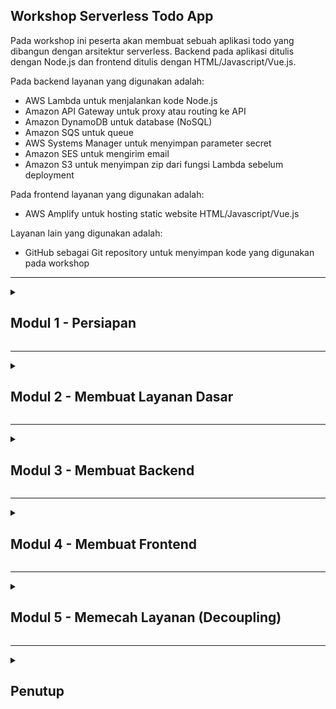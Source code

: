 <a name="top"></a>

<!-- begin step-0 -->

## Workshop Serverless Todo App

Pada workshop ini peserta akan membuat sebuah aplikasi todo yang dibangun dengan arsitektur serverless. Backend pada aplikasi ditulis dengan Node.js dan frontend ditulis dengan HTML/Javascript/Vue.js.

Pada backend layanan yang digunakan adalah:

- AWS Lambda untuk menjalankan kode Node.js
- Amazon API Gateway untuk proxy atau routing ke API
- Amazon DynamoDB untuk database (NoSQL)
- Amazon SQS untuk queue
- AWS Systems Manager untuk menyimpan parameter secret
- Amazon SES untuk mengirim email
- Amazon S3 untuk menyimpan zip dari fungsi Lambda sebelum deployment

Pada frontend layanan yang digunakan adalah:

- AWS Amplify untuk hosting static website HTML/Javascript/Vue.js

Layanan lain yang digunakan adalah:

- GitHub sebagai Git repository untuk menyimpan kode yang digunakan pada workshop

<hr>
<!-- end step-0 -->

<details>
  <summary><h2>Modul 1 - Persiapan</h2></summary>
  
<details>
    <summary><h3>Melakukan Navigasi di AWS Console</h3></summary>

Secara umum Anda dapat masuk ke halaman sebuah layanan dengan cepat adalah dengan mengetikkan nama layanan pada inputan **Search**.

![Search pada AWS Console](https://user-images.githubusercontent.com/469847/222456956-502b8cdd-1e03-4496-b41b-545daeeab8c5.png)

Kemudian Anda dapat memilih Layanan tersebut dari hasil pencarian. Anda juga dapat membukanya di-Tab browser baru agar memudahkan navigasi kedepan.

![Search AWS Lambda](https://user-images.githubusercontent.com/469847/222457768-0a012b86-d18f-448d-ad06-8df58f9182e2.png)

Jika ingin melakukan bookmark service sehingga selalu tampil di bagian atas pilih tanda **bintang**.

  </details>
  <!-- /Melakukan Navigasi di AWS Console -->

  <details>
  <summary><h3>Menggunakan Cloud IDE AWS Cloud9</h3></summary>

[AWS Cloud9](https://aws.amazon.com/cloud9/) adalah IDE berbasis cloud yang menyediakan fitur text editor, akses ke Terminal untuk menjalankan shell dan built-in debugger. Yang diperlukan untuk menjalankan AWS Cloud9 hanyalah web browser.

Pada workshop ini Anda akan menggunakan Cloud9 untuk menjalankan perintah di terminal dan melakukan code editing.

Untuk membuat sebuah environment di Cloud9 ikuti langkah berikut.

1. Masuk ke [AWS Cloud9](https://console.aws.amazon.com/cloud9control/home)
2. Pilih **Create environment**
3. Pada **Name** isikan &quot;workshop-{{NICKNAME}}&quot; contoh milik saya **workshop-rioastamal**
4. Pada **Environment type** pilih **New EC2 instance** pada **Instance type** pilih **t3.small**
5. Pada **Platform**, pilih **Amazon Linux 2**, **Timeout** pilih **30 minutes**
6. Pada **Connection** pilih **AWS Systems Manager (SSM)**
7. Pilih **Create**

Tunggu beberapa saat hingga proses pembuatan environment selesai. Pilih **Open** di sebelah nama environment yang baru dibuat.

![New Cloud9 IDE Environment](https://user-images.githubusercontent.com/469847/222607823-990285f8-ca16-49e4-8a40-707fed4935d8.png)

Anda akan mendapat tampilan Cloud9. Layout default di sebelah kiri adalah file manager, tengah adalah file editor dan di bawah adalah Terminal window.

![Tampilan AWS Cloud9](https://user-images.githubusercontent.com/469847/222608860-9fcc210e-06a1-4c4d-a897-b5dbf79163c0.png)

> Anda dapat mengubah ukuran masing-masing pane dengan menggeser pada tepian border. Silahkan tutup Welcome file.

#### Menjalankan Bootstrap Script

Sekarang jalankan perintah berikut di Terminal AWS Cloud9 untuk menginstal beberapa paket yang diperlukan selama workshop.

```sh
curl -s 'https://gist.githubusercontent.com/rioastamal/e0882594e6b34aedf03a56a6efc0b7c0/raw/12af5c42f3468b284accc8222eab70d2a539db12/bootstrap-cloud9-workshop.sh' | bash
```
  </details>
  <!-- /Menggunakan Cloud IDE AWS Cloud9 -->

  <details>
    <summary><h3>Upload Public SSH Key ke GitHub</h3></summary>

Untuk dapat melakukan push pada repository maka Anda perlu membuat SSH key di Cloud9. Public SSH key ini perlu Anda masukkan ke settings di GitHub. Jalankan perintah berikut untuk membuat SSH Key.

```
ssh-keygen
```

Kosongsi saja password dan langsung tekan ENTER.

```
Generating public/private rsa key pair.
Enter file in which to save the key (/home/ec2-user/.ssh/id_rsa): 
Enter passphrase (empty for no passphrase): 
Enter same passphrase again: 
Your identification has been saved in /home/ec2-user/.ssh/id_rsa.
Your public key has been saved in /home/ec2-user/.ssh/id_rsa.pub.
The key fingerprint is:
SHA256:sEXfWVTXPucWIB57xB6n1bNnlkLgnLCcvw/KtCuZ1iw ec2-user@ip-172-31-30-222
The key's randomart image is:
+---[RSA 2048]----+
|        .. .o.o.=|
|       ...*+.O ++|
|      . .+o+X *.+|
|       +  .o = =*|
|      . S  .. .+=|
|            .   o|
|        =. o   . |
|       Eooo o    |
|      . o=.  .   |
+----[SHA256]-----+
```

Harusnya sekarang ada dua file baru `~/.ssh/id_rsa` dan `~/.ssh/id_rsa.pub` pada direktori `~/.ssh/`.

```sh
ls -l ~/.ssh
```

```
total 12
-rw------- 1 ec2-user ec2-user  991 Feb  21 01:17 authorized_keys
-rw------- 1 ec2-user ec2-user 1679 Feb  21 02:40 id_rsa
-rw-r--r-- 1 ec2-user ec2-user  407 Feb  21 02:40 id_rsa.pub
```

Salin isi dari `~/.ssh/id_rsa.pub`.

```sh
cat ~/.ssh/id_rsa.pub
```

Kita akan memasukkan public key tersebut ke akun GitHub.

1. Buka akun GitHub Anda masuk ke **Settings**

![GitHub Settings](https://user-images.githubusercontent.com/469847/222455669-2a5234b8-3680-42d3-8df5-d5e266237c43.png)

2. Pilih **SSH and GPG keys**, pilih **New SSH key**
3. Pada title isikan &quot;awsug-workshop-cloud9&quot;
4. Pada **Key type** pilih **Authentication Key**
5. Paste isi dari `~/.ssh/id_rsa.pub` ke inputan **Key**
6. Pilih **Add SSH key**

Setelah proses selesai harusnya Anda dapat melakukan push ke repository pada akun GitHub Anda.

  </details>
  <!-- /Upload Public SSH Key ke GitHub -->

</details>
<hr>

<details>
  <summary><h2>Modul 2 - Membuat Layanan Dasar</h2></summary>
  
  <details>
    <summary><h3>Membuat S3 Bucket</h3></summary>

Bucket ini akan digunakan untuk menyimpan kode fungsi Lambda yang kemudian akan dideploy lewat halaman console AWS Lambda.

1. Masuk pada halaman Amazon S3. Anda dapat melakukannya lewat inputan _Search_ disisi atas AWS console lalu ketik &quot;S3&quot; - pilih **S3** - pilih **Create bucket**
2. Pada **Bucket name** isikan &quot;serverless-workshop-{{YYYYMM}}-{{NICKNAME}}&quot;. 
    - Ganti {{YYYYMM}} dengan tahun bulan, misal untuk Maret 2023 gunakan **202303**.
    - Ganti {{NICKNAME}} dengan nama anda atau sesuatu yang unik. Hanya inputkan alphanuric saja, contoh jika nama saya Rio Astamal maka gunakan **rioastamal**.
    - Contoh lengkap untuk nama S3 Bucket **serverless-workshop-202303-rioastamal**
3. Pada **AWS Region** pilih _Asia Pacific (Singapore) ap-southeast-1_
4. Biarkan opsi lainnya dengan nilai bawaan, kemudian pilih tombol **Create bucket**

Harusnya sekarang Anda memiliki bucket baru, contoh milik saya **serverless-workshop-202303-rioastamal**.

![S3 Bucket baru](https://user-images.githubusercontent.com/469847/222464525-2cec1ae9-f98d-40af-8dcd-c25b7cd63525.png)

  </details>
  <!-- Membuat S3 Bucket -->

  <details>
    <summary><h3>Membuat DynamoDB Table</h3></summary>

Kita akan menggunakan Amazon DynamoDB untuk menyimpan data user dan Todo list. Untuk itu Anda perlu membuat sebuah DynamoDB Table baru.

Disini kita hanya menggunakan satu tabel saja dan menerapkan konsep Single Table Design pada DynamoDB.

1. Masuk pada halaman Amazon DynamoDB. Pada **Search** ketik &quot;dynamodb&quot;, pilih **DynamoDB**, pilih **Create table**
2. Pada **Table name** isikan &quot;serverless-todo-{{NICKNAME}}&quot;, contoh milik saya **serverless-todo-rioastamal**
3. Pada **Partition key** isikan &quot;pk&quot; dengan tipe **String**
4. Pada **Sort key** isikan &quot;sk&quot; dengan tipe **String**
4. Biarkan opsi lainnya dengan nilai bawaan, kemudian pilih tombol **Create table**

Tunggu beberapa saat maka tabel akan siap. Itu ditandai dengan status dari tabel yaitu **Active**.

![DynamoDB table](https://user-images.githubusercontent.com/469847/222465947-8233779f-3f5c-421c-a3ba-1bcd58793f1a.png)
  </details>
  <!-- /Membuat DynamoDB Table -->

  <details>
    <summary><h3>Membuat Identity di Amazon SES</h3></summary>

Untuk dapat mengirim email di Amazon SES maka diperlukan identity. Identity ini digunakan ketika proses pengiriman email. Bisa berupa verifikasi domain, subdomain atau email.

Ketika akun masih berada pada Sandbox maka alamat penerima juga perlu kita masukkan ke verified identity.

Pada langkah ini kita akan membuat dua verified identity email, satu untuk pengirim dan satu untuk penerima. Kita akan memanfaatkan tanda plus **+** pada alamat email untuk membuat alias.

#### Membuat Identity untuk Pengirim

1. Masuk pada halaman [Amazon SES](https://console.aws.amazon.com/ses/home#/homepage), pilih **Create identity** 
2. Pada **Identity type** pilih **Email address**
3. Pada **Email address** isikan &quot;{{EMAIL_ANDA}}+sender@example.com&quot;, contoh adalah **john+sender@gmail.com**
4. Pilih **Create identity**

Anda akan menerima email verifikasi dari Amazon SES. Klik link verifikasi tersebut untuk memvalidasi identity dari email pengirim.

#### Membuat Identity untuk Penerima

1. Pada halaman [Amazon SES](https://console.aws.amazon.com/ses/home#/homepage), pilih **Create identity** 
2. Pada **Identity type** pilih **Email address**
3. Pada **Email address** isikan &quot;{{EMAIL_ANDA}}+receiver@example.com&quot;, contoh adalah **john+receiver@gmail.com**
4. Pilih **Create identity**

Cek email Anda untuk link verifikasi. Setelah proses verifikasi selesai harusnya Anda memiliki dua verified identity dari satu alamat email.

![Amazon SES verified identity](https://user-images.githubusercontent.com/469847/222467155-2d4ee579-e4dc-4a1b-b212-b292a792ce37.png)
  
  </details>
  <!-- /Membuat Identity di Amazon SES -->

  <details>
    <summary><h3>Membuat Parameter di AWS Systems Manager</h3></summary>

API menggunakan JWT untuk proses otentikasi. Dalam proses pembuatan JWT token diperlukan nilai _secret_ untuk proses enkripsi. _Secret_ ini bisa saja diletakkan di environment variable namun cara yang lebih aman adalah menyimpan dan mengenkripsi nilainya ditempat terpisah.

Untuk itu digunakan AWS Systems Manager Parameter Store.

![Menu Parameter Store](https://user-images.githubusercontent.com/469847/222469823-ed49eb6e-9af1-415e-b7ec-0ef5ead9a2d1.png)

1. Masuk pada halaman [AWS Systems Manager](https://console.aws.amazon.com/systems-manager/home)
2. Pada menu **Application Management** pilih **Parameter Store** kemudian **Create parameter**
3. Pada name isikan &quot;/{{NICKNAME}}/serverless-todo/development/jwt-secret&quot; contoh milik saya **/rioastamal/serverless-todo/development/jwt-secret**
4. Pada **Tier** pilih **Standard**
5. Pada **type** pilih **SecureString**, biarkan opsi lain sesuai bawaan, pada **Value** isikan &quot;workshop-serverless-todo-123456&quot;
6. Pilih **Create parameter**

Kita akan mengambil dan menggunakan nilai parameter pada code Node.js yang diperlukan oleh API.

![Parameter Store Details](https://user-images.githubusercontent.com/469847/222470132-67498505-f17d-4a1a-9dba-5a6a278584f2.png)

  </details>
  <!-- /Membuat Parameter di AWS Systems Manager -->

</details>
<hr>

<details>
  <summary><h2>Modul 3 - Membuat Backend</h2></summary>
  
  <details>
    <summary><h3>Membuat Fungsi Lambda</h3></summary>

Kita akan membuat sebuah fungsi pada AWS Lambda untuk menjalankan aplikasi yang ditulis dengan Node.js. Runtime Node.js adalah salah satu official runtime yang didukung oleh Lambda.

Fungsi ini akan kita integrasikan dengan Amazon API Gateway sebagai proxy/gateway agar bisa diakses dari internet.

1. Pada inputan _Search_ di AWS console ketik &quot;lambda&quot; pilih **Lambda**, pilih **Create a function**
2. Pada **Function name** isikan &quot;serverless-todo-api-{{NICKNAME}}&quot;, contoh milik saya **serverless-todo-api-rioastamal**
3. Pada **Runtime** pilih **Node.js 16.x** kemudian **Architecture** pilih **x86_64**
4. Sisanya biarkan sesuai nilai bawaan, kemudian pilih **Create function**

Sekarang sebuah fungsi Lambda telah dibuat. Kita akan mencoba menjalankan fungsi tersebut.

![Fungsi Lambda](https://user-images.githubusercontent.com/469847/222486675-fb160107-2c76-4553-850c-68e970beebee.png)

#### Membuat Test event

Sebuah fungsi Lambda dieksekusi ketika ada sebuah trigger event tertentu. Kita akan mensimulasikan trigger dari sebuah event yang dikirim oleh API Gateway.

1. Pada tab menu pilih **Test** kemudian akan tampil konfigurasi **Test event**.
2. Pada **Test event action** pilih **Create new event**
3. Pada **Event name** isikan **api-gateway-proxy**
4. Pada **Event sharing settings** pilih **Private**
5. Pada **Template** pilih **API Gateway AWS Proxy**
6. pilih tombol **Save** lalu **Test**

Pada bagian **Execution result** akan muncul output berupa JSON string dari code Node.js yang dijalankan oleh Lambda.

![Execution result](https://user-images.githubusercontent.com/469847/222488291-0f8a6275-2d02-40a2-80c6-47e66fd66f40.png)

#### Mengubah Code Javascript

Kembali ke tab **Code** dan edit code Javascript `index.js` menjadi seperti berikut.

```javascript
// exports.hanlder = async (event) => {
exports.main = async (event) => {
    // TODO implement
    const response = {
        statusCode: 200,
        // body: 'Hello from Lambda!',
        body: JSON.stringify(event, null, 2),
    };
    return response;
};
```

Simpan code tersebut pilih **Deploy** kemudian **Test**. Harusnya respon yang didapat adalah sebuah error.

```json
{
  "errorType": "Runtime.HandlerNotFound",
  "errorMessage": "index.handler is undefined or not exported",
  "trace": [
    "Runtime.HandlerNotFound: index.handler is undefined or not exported",
    "    at Object.UserFunction.js.module.exports.load (file:///var/runtime/index.mjs:1038:15)",
    "    at async start (file:///var/runtime/index.mjs:1200:23)",
    "    at async file:///var/runtime/index.mjs:1206:1"
  ]
}
```

Hal itu karena handler fungsi Lambda tersebut dikonfigurasi dengan nilai `index.handler`. Artinya AWS Lambda akan menjalankan fungsi `handler` pada file `index.js`. Kita telah mengganti fungsinya dari `exports.handler` ke `exports.main` sehingga error tersebut terjadi.

Untuk mengatasinya ubah konfigurasi handler dari fungsi Lambda ini.

1. Pada tab **Code** scroll ke bagian **Runtime settings** lalu pilih **Edit**
2. Pada bagian **Handler** ganti nilai dari `index.handler` menjadi `index.main`
3. Pilih tombol **Save** lalu kembali pilih tombol **Test**

Harusnya sekarang fungsi berjalan normal dan mengembalikan output sesusai dengan isi dari test event **api-gateway-proxy** pada atribut `body`.

![Execution test result API GW](https://user-images.githubusercontent.com/469847/222489811-e3f9b9d5-da1a-48e9-9f10-e7b65b2eb70c.png)

  </details>
  <!-- /Membuat Fungsi Lambda -->

  <details>
    <summary><h3>Menghubungkan Fungsi Lambda ke Amazon API Gateway</h3></summary>

Amazon API Gateway akan bertindak sebagai router yang mengarahkan request ke fungsi Lambda yang dibuat.

1. Masuk pada halaman Amazon API Gateway. Pada inputan _Search_ AWS console lalu ketik &quot;api gateway&quot; - pilih **API Gateway** 
2. Pada **Choose an API type** pilih **HTTP API** kemudian pilih **Build**

Konfigurasi berikut akan menghubungkan fungsi Lambda yang dibuat dengan sebuah HTTP API.

1. Pada **Integrations** pilih **Add Integration**, pilih **Lambda**, **AWS Region** pilih **ap-southeast-1**, **Lambda function** pilih fungsi Lambda yang telah dibuat, **Version** pilih 2.0
2. Pada **API name** isikan &quot;serverless-todo-gw-{{NICKNAME}}&quot;, contoh milik saya **serverless-todo-gw-rioastamal**, pilih **Next**
3. Kemudian pada bagian routing **Method** pilih **ANY**, **Resource Path** masukkan **/{proxy+}**, **Integration target** pilih fungsi Lambda Anda, pada kasus saya adalah **serverless-todo-api-rioastamal**
4. Pada konfigurasi stage, pada **Stage name** pilih **$default** dan pastikan **Auto-deploy** aktif
5. Pada halaman review jika sudah sesuai, pilih **Create**

Anda akan dibawa pada halaman detil dari HTTP API. Lihat pada bagian Stage  terdapat **Invoke URL** yang merupakan alamat dari HTTP API. 

![Invoke URL](https://user-images.githubusercontent.com/469847/222491008-ac4481ab-1604-4af8-a472-6c13d8d8416e.png)

Buka link tersebut untuk mengeksekusi fungsi Lambda yang baru dibuat.Outputnya adalah JSON string yang isinya adalah request yang dikirimkan oleh Amazon API Gateway. Milik saya outputnya seperti berikut.

```json
{
  "version": "2.0",
  "routeKey": "ANY /{proxy+}",
  "rawPath": "/",
  "rawQueryString": "",
  "headers": {
    "accept": "text/html,application/xhtml+xml,application/xml;q=0.9,image/avif,image/webp,*/*;q=0.8",
    "accept-encoding": "gzip, deflate, br",
    "accept-language": "en-US,en;q=0.5",
    "content-length": "0",
    "host": "syvyjs8mej.execute-api.ap-southeast-1.amazonaws.com",
    "sec-fetch-dest": "document",
    "sec-fetch-mode": "navigate",
    "sec-fetch-site": "cross-site",
    "sec-fetch-user": "?1",
    "upgrade-insecure-requests": "1",
    "user-agent": "Mozilla/5.0 (Macintosh; Intel Mac OS X 10.15; rv:102.0) Gecko/20100101 Firefox/102.0",
    "x-amzn-trace-id": "Root=1-63fdf4e7-1ea77c546d6226ed664d77a8",
    "x-forwarded-for": "180.253.89.124",
    "x-forwarded-port": "443",
    "x-forwarded-proto": "https"
  },
  "requestContext": {
    "accountId": "079418010844",
    "apiId": "syvyjs8mej",
    "domainName": "syvyjs8mej.execute-api.ap-southeast-1.amazonaws.com",
    "domainPrefix": "syvyjs8mej",
    "http": {
      "method": "GET",
      "path": "/",
      "protocol": "HTTP/1.1",
      "sourceIp": "180.253.89.124",
      "userAgent": "Mozilla/5.0 (Macintosh; Intel Mac OS X 10.15; rv:102.0) Gecko/20100101 Firefox/102.0"
    },
    "requestId": "BDM0Rg8AyQ0EMXA=",
    "routeKey": "ANY /{proxy+}",
    "stage": "$default",
    "time": "28/Feb/2023:12:34:47 +0000",
    "timeEpoch": 1677587687813
  },
  "pathParameters": {
    "proxy": ""
  },
  "isBase64Encoded": false
}
```

Aplikasi ini masih bersifat monolith jadi route path `/{proxy+}` berfungsi sebagai catch-all route sehingga path apapun akan ditangkap dan diteruskan ke target yang ditentukan dalam hal ini fungsi Lambda Anda.

  </details>
  <!--Menghubungkan Fungsi Lambda ke Amazon API Gateway-->

  <details>
    <summary><h3>Menjalankan Todo API di AWS Cloud9</h3></summary>

Menjalankan Todo API di AWS Cloud9 sama halnya kita menjalankannya di mesin lokal. Kita akan melakukan clone project todo api yang telah disiapkan.

1. Masuk pada halaman [AWS Cloud9](https://console.aws.amazon.com/cloud9/home)
2. Pilih **Open** untuk membuka environment yang telah ada sebelumnya
3. Buka terminal baru jika belum ada, pastikan berada pada `/home/ec2-user/environment`

```sh
cd ~/environment
```

4. Clone project Serverless Todo API

```sh
git clone https://github.com/rioastamal-examples/serverless-todo-express-api.git
```

5. Masuk pada direktori project dan install dependencies menggunakan `npm`

```sh
cd serverless-todo-express-api
npm install --omit=dev
```

Untuk menjalankan API kita butuh menyuplai beberapa environment variable yaitu:
- `APP_TABLE_NAME`: DynamoDB table
- `APP_PARAMSTORE_JWT_SECRET_NAME`: nama Parameter Store untuk jwt-secret
- `APP_FROM_EMAIL_ADDR`: alamat email pengirim yang sudah diverifikasi di Amazon SES

Kembali pada terminal di AWS Cloud9, pastikan Anda berada pada root direktori project jalankan file `local.js`. 

> **PENTING**: Sesuaikan nilai dari setiap environment variable ini dengan milik Anda.

```sh
export APP_TABLE_NAME=serverless-todo-rioastamal
export APP_PARAMSTORE_JWT_SECRET_NAME=/rioastamal/serverless-todo/development/jwt-secret
export APP_FROM_EMAIL_ADDR=EMAIL.SAYA+sender@gmail.com
```

```sh
node local.js
```

```
API server running on port 8080
```

Buka terminal session baru pada AWS Cloud9 dengan memilih tanda plus **+** kemudian pilih **New Terminal**. Pada terminal baru tersebut jalankan perintah berikut untuk mengetes respon API di endpoint `/protected`.

```sh
curl -s -D /dev/stderr http://localhost:8080/protected | jq .
```

```
HTTP/1.1 401 Unauthorized
X-Powered-By: Express
Content-Type: application/json; charset=utf-8
Content-Length: 26
ETag: W/"1a-pljHtlo127JYJR4E/RYOPb6ucbw"
Date: Tue, 28 Feb 2023 14:03:40 GMT
Connection: keep-alive
Keep-Alive: timeout=5

{
  "message": "Unauthorized"
}
```

Seharusnya API mengembalikan HTTP status 401 yang artinya dibutuhkan otentikasi untuk mengakses endpoint tersebut.

Isi dari file `local.js` mirip seperti kebanyakan script untuk menjalankan aplikasi Node.js.

```javascript
const app = require('./src/index.js');

const port = process.env.APP_PORT || 8080;

app.listen(port, function() {
  console.log(`API server running on port ${port}`);
});
```

Dimana aplikasi akan melakukan bind pada port default `8080`. Object `app` diimpor dari file utama yaitu `src/index.js`. File ini tidak digunakan ketika aplikasi dijalankan di AWS Lambda karena format request/response yang berbeda dengan HTTP request normal.

#### Mencoba Endpoint POST /register

Selanjutnya mari kita coba melakukan registrasi pengguna. Endpoint yang digunakan adalah `/register`. Pastikan email yang digunakan adalah yang sudah didaftarkan di verified identity karena status Amazon SES masih dalam sandbox.

```sh
curl -s -D /dev/stderr -H "Content-type: application/json" \
http://localhost:8080/register -d '
{
  "username": "workshop-user1",
  "password": "workshop123",
  "fullname": "User One",
  "email": "[EMAIL_PENERIMA]"
}' | jq .
```

```
HTTP/1.1 201 Created
X-Powered-By: Express
Content-Type: application/json; charset=utf-8
Content-Length: 42
ETag: W/"2a-nMoFx54+czTntmSLXl3mqIsZV4A"
Date: Tue, 21 Feb 2023 15:45:00 GMT
Connection: keep-alive
Keep-Alive: timeout=5

{
  "message": "User registered successfully"
}
```

Cek email untuk memastikan API telah mengirim welcome email. Provider email mungkin mengklasifikasikan email sebagai spam karena absennya beberapa atribut seperti SPF dan DKIM. 

Hal ini tidak masalah karena kita hanya melakukan tes. Jadi pastikan untuk cek juga di folder spam/junk.

![Welcome email inbox](https://user-images.githubusercontent.com/469847/222492366-122fbd66-440e-4e7c-a7b2-33bf123ea265.png)

#### Mencoba Endpoint POST /login

Sekarang coba login untuk mendapatkan JWT token.

```sh
curl -s -D /dev/stderr -H "Content-type: application/json" \
http://localhost:8080/login -d '
{
  "username": "workshop-user1",
  "password": "workshop123"
}' | jq .
```

```
HTTP/1.1 200 OK
X-Powered-By: Express
Content-Type: application/json; charset=utf-8
Content-Length: 232
ETag: W/"e8-MT+u0ta7SmxYtf5v5jjibWl/UnY"
Date: Tue, 21 Feb 2023 16:25:55 GMT
Connection: keep-alive
Keep-Alive: timeout=5

{
  "token": "SOME_LONG_JWT_TOKEN"
}
```

#### Mencoba Endpoint PUT /todos/:id

Sekarang buat sebuah todo list sederhana dengan ID &quot;{{NICKNAME}}-1&quot;, dalam contoh saya menggunakan **rioastamal-1**.

Gunakan token yang didapat sebelumnya pada header `Authorization`.

```sh
JWT_TOKEN="SOME_LONG_JWT_TOKEN"
```

```sh
curl -s -D /dev/stderr -XPUT \
-H "Content-type: application/json" \
-H "Authorization: Bearer $JWT_TOKEN" \
http://localhost:8080/todos/rioastamal-1 -d '
[
  {
    "id": "todo-1",
    "title": "Workshop Serverless",
    "completed": false
  },
  {
    "id": "todo-2",
    "title": "Pulang makan",
    "completed": false
  }
]' | jq .
```

```
HTTP/1.1 200 OK
X-Powered-By: Express
Content-Type: application/json; charset=utf-8
Content-Length: 37
ETag: W/"25-XPFgY3+pqPIQgFjmpJbmM77Ikbo"
Date: Tue, 21 Feb 2023 16:40:44 GMT
Connection: keep-alive
Keep-Alive: timeout=5

{
  "message": "Todo successfully added"
}
```

#### Mencoba Endpoint GET /todos/:id

Sekarang coba untuk dapatkan Todo item yang baru saja dibuat. Sesuaikan dengan todo ID dan token Anda sendiri.

```sh
curl -s -D /dev/stderr \
-H "Content-type: application/json" \
-H "Authorization: Bearer $JWT_TOKEN" \
http://localhost:8080/todos/rioastamal-1 | jq .
```

```
HTTP/1.1 200 OK
X-Powered-By: Express
Content-Type: application/json; charset=utf-8
Content-Length: 122
ETag: W/"7a-N/KgtPWXVbcHR0srdVVCfOmcjc0"
Date: Tue, 28 Feb 2023 16:42:40 GMT
Connection: keep-alive
Keep-Alive: timeout=5

[
  {
    "title": "Workshop Serverless",
    "id": "todo-1",
    "completed": false
  },
  {
    "title": "Pulang makan",
    "id": "todo-2",
    "completed": false
  }
]
```

  </details>
  <!--Menjalankan Todo API di AWS Cloud9-->

  <details>
    <summary><h3>Deploy Code ke AWS Lambda</h3></summary>

Terdapat dua cara utama untuk mengupload code ke AWS Lambda. Pertama adalah langsung dari komputer lokal Anda atau dari S3 Bucket. Kita akan menggunakan cara yang disebut kedua. File yang diupload dalam format zip.

Pastikan Anda berada pada root directory dari project serverless-todo-express-api. Kita akan memaket code API yang ada dalam sebuah zip.

Jalankan perintah berikut untuk mengupload code ke S3 Bucket. Nama bucket saya adalah **serverless-workshop-202303-rioastamal**, sesuaikan milik Anda sendiri.

```sh
export APP_FUNCTION_BUCKET=serverless-workshop-202303-rioastamal
bash build.sh
```

Setelah selesai seharusnya terdapat sebuah file zip dengan nama **serverless-todo-api.zip** pada bucket.

1. Masuk pada halaman [Amazon S3](https://s3.console.aws.amazon.com/s3/get-started)
2. Pilih **Buckets** dari menu, pilih bucket yang telah dibuat.
3. Pilih file **serverless-todo-api.zip**
4. Pada tab **Properties** copy nilai yang ada pada **Object URL**

![Copy Object URL](https://user-images.githubusercontent.com/469847/222493102-1eec90a9-a6db-4ed8-9ec7-4f72883a9e49.png)

Berikutnya kita akan mengupload zip dari bucket tersebut ke fungsi Lambda.

1. Masuk ke console [AWS Lambda](https://console.aws.amazon.com/lambda/home)
2. Pilih **Functions** pilih fungsi yang telah dibuat
3. Pada tab **Code**, pilih **Upload from**, pilih **Amazon S3 location**
4. Pada **Amazon S3 link URL** isikan dari nilai dari Object URL yang dicopy sebelumnya

Berikutnya memasukkan nilai ke environment variable.

1. Masuk halaman fungsi Lambda yang telah dibuat
2. Pilih tab **Configuration**, pilih **Environment variables**, pilih **Edit**
3. Pilih **Add environment variable**, masukkan nilai sesuai milik Anda:
   - Key: `APP_TABLE_NAME`, Value: `serverless-todo-rioastamal`
   - Key: `APP_PARAMSTORE_JWT_SECRET_NAME`, Value: `/rioastamal/serverless-todo/development/jwt-secret`
   - Key: `APP_FROM_EMAIL_ADDR`, Value: `EMAIL.ANDA+sender@gmail.com`
4. Pilih **Save**

![Environment variable](https://user-images.githubusercontent.com/469847/222494388-4e839129-0023-4d2f-a549-308c1f64f582.png)


#### Mencoba API lewat API Gateway

Kita akan mencoba apakah API berjalan normal ketika dijalankan di AWS Lambda. 

1. Masuk pada halaman [API Gateway](https://console.aws.amazon.com/apigateway/home)
2. Pilih API yang telah dibuat, contoh milih saya **serverless-todo-gw-rioastamal**
3. Copy nilai URL yang ada pada **Invoke URL**

Kembali pada terminal di AWS Cloud9. Jalankan perintah berikut untuk mencoba API. Ganti URL dengan milik Anda sendiri.

```sh
curl -s -D /dev/stderr \
https://qb63qt4402.execute-api.ap-southeast-1.amazonaws.com/protected | jq .
```

```
HTTP/2 500 
date: Tue, 21 Feb 2023 04:13:29 GMT
content-type: application/json
content-length: 35
apigw-requestid: BFWUKhzKSQ0EPVw=

{
  "message": "Internal Server Error"
}
```

Oops, kenapa ya? Masih ingat korelasi antara Handler pada Runtime settings di Lambda dan nama file Javascript?

Terakhir kali kita ubah nilainya menjadi `index.main` yang artinya Lambda akan coba mencari file `index.js` dan memanggil fungsi `main`. Sedangkan aplikasi kita sekarang menggunakan file `lambda.js` dan fungsi yang perlu dipanggil adalah `handler`.

Ya, kita harus mengganti konfigurasi Runtime Lambda.

1. Masuk pada halaman fungsi Lambda yang telah dibuat.
2. Pada tab **Code**, scroll ke bagian **Runtime settings** dan pilih **Edit**
3. Pada **Handler** isikan dengan **lambda.handler**
4. Pilih **Save**

Ini adalah isi dari file `lambda.js`

```js
const app = require('./src/index.js');
const serverless = require('serverless-http');

exports.handler = serverless(app);
```

Pada code diatas kita mengimpor object `app` dari file utama yaitu `index.js`. Aplikasi tidak melakukan bind ke port seperti pada lokal. Namun hanya mengekspor sebuah fungsi pada atribut `handler`.

Kita memanfaatkan library [serverless-http](https://www.npmjs.com/package/serverless-http) untuk mengubah perilaku dari request/response Lambda ke bentuk HTTP request normal yang dimengerti oleh express.

Sekarang pada terminal di AWS Cloud9 coba ulangi request yang gagal tadi. Harusnya sekarang sudah bisa. Ganti URL dengan milik Anda sendiri.

```sh
curl -s -D /dev/stderr \
https://qb63qt4402.execute-api.ap-southeast-1.amazonaws.com/protected | jq .
```

```
HTTP/2 401 
date: Tue, 21 Feb 2023 05:23:16 GMT
content-type: application/json; charset=utf-8
content-length: 26
etag: W/"1a-pljHtlo127JYJR4E/RYOPb6ucbw"
x-powered-by: Express
apigw-requestid: BFgifgkoSQ0EPhw=

{
  "message": "Unauthorized"
}
```

Jika mendapat 401 maka API merespon dengan benar. Sekarang coba login ke API.

```sh
curl -s -D /dev/stderr -H "Content-type: application/json" \
https://qb63qt4402.execute-api.ap-southeast-1.amazonaws.com/login \
 -d '
{
  "username": "workshop-user1",
  "password": "workshop123"
}' | jq .
```

```
HTTP/2 500 
date: Tue, 21 Feb 2023 05:26:34 GMT
content-type: application/json
content-length: 35
apigw-requestid: BFhBkioASQ0EPXQ=

{
  "message": "Internal Server Error"
}
```

Ooops error apa lagi ini. Mari kita troubleshoot.

1. Masuk pada halaman fungsi Lambda yang dibuat
2. Pilih tab **Monitor**, pilih **Logs**
3. Pada **Recent invocations** pilih log paling baru pada kolom **LogStream**

Anda akan dibawa ke halaman Amazon CloudWatch. Pada **Log Events** pada salah satu baris harusnya terdapat error yang mirip seperti berikut.

```
{
    "errorType": "Runtime.UnhandledPromiseRejection",
    "errorMessage": "AccessDeniedException: User: arn:aws:sts::212473567997:assumed-role/serverless-todo-api-rioastamal-role-pkqnzkp3/serverless-todo-api-rioastamal is not authorized to perform: dynamodb:GetItem on resource: arn:aws:dynamodb:ap-southeast-1:212473567997:table/serverless-todo-development because no identity-based policy allows the dynamodb:GetItem action",
...
```

Dapat dilihat ternya kita memiliki masalah permission yaitu fungsi Lambda tidak memiliki permission untuk memanggil API **dynamodb:GetItem**. Kita akan memperbaiki masalah ini.

#### Menambahkan Permission ke Fungsi Lambda

Pada aplikasi Node.js yang dibuat tergantung pada beberapa layanan AWS yang lain seperti Amazon DynamoDB, Amazon SES, dan AWS Systems Manager. Cara yang direkomendasikan untuk memberikan permission adalah dengan konsep [_least-privilege_](https://docs.aws.amazon.com/IAM/latest/UserGuide/best-practices.html#grant-least-privilege).

Artinya permission atau hak ases hanya diberikan seperlunya saja, cukup hanya untuk fungsi tersebut dapat berjalan. Namun pada workshop ini kita akan memberikan permission yang sedikit melebar untuk mempermudah pemahaman.

Langkah untuk menambahkan permission pada fungsi Lambda.

1. Masuk pada halaman fungsi Lambda yang dibuat.
2. Pilih tab **Configuration**, pilih **Permissions**
3. Pada bagian **Execution role** terdapat **Role name** yang digunakan oleh fungsi Lambda kita.
4. Pilih role tersebut, contohnya **serverless-todo-api-rioastamal-role-pkqnzkp3**

Anda akan dibawa ke halaman IAM untuk mengedit role. Pastikan Anda berada pada halaman **Summary** dari role ini.

1. Pada tab **Permissions** pilih **Add permissions**
2. Pilih **Attach policies**
3. Pada **Other permissions policies** ketik **dynamodb** lalu ENTER
4. Centang **AmazonDynamoDBFullAccess**, pilih **Clear filters**
5. Pada **Other permissions policies** ketik **ses** lalu ENTER
6. Centang **AmazonSESFullAccess**, pilih **Clear filters**
7. Pada **Other permissions policies** ketik **ssm** lalu ENTER
8. Centang **AmazonSSMReadOnlyAccess**, pilih **Clear filters**
9. Pilih **Add permissions**

![Execution role permissions](https://user-images.githubusercontent.com/469847/222496325-3e0e9f60-a1cd-4007-8fd4-8308e5a8a6db.png)

Mari ulangi proses pemanggilan endpoint `/login` yang gagal sebelumnya.

```sh
curl -s -D /dev/stderr -H "Content-type: application/json" \
https://qb63qt4402.execute-api.ap-southeast-1.amazonaws.com/login \
 -d '
{
  "username": "workshop-user1",
  "password": "workshop123"
}' | jq .
```

```
HTTP/2 200 
date: Tue, 21 Feb 2023 06:16:24 GMT
content-type: application/json; charset=utf-8
content-length: 232
x-powered-by: Express
etag: W/"e8-CccXfxVNNNmhFbddbNAfsvGxLxI"
apigw-requestid: BFoUvjRoyQ0EMBg=

{
  "token": "eyJhbGciOiJIUzI1NiIsInR5cCI6IkpXVCJ9.eyJ1c2VybmFtZSI6IndvcmtzaG9wLXVzZXIxIiwiZW1haWwiOiJhc3RhbWFsLnJpbytyZWNlaXZlckBnbWFpbC5jb20iLCJleHAiOjE2Nzc2OTQ1ODQsImlhdCI6MTY3NzY1MTM4NH0.gvDbKwUrAhVQuoU4vcuhx0ke9iqiNJZHcH0VoAviCOw"
}
```

Proses berhasil dan mengembalikan JWT token. Sekarang mari coba registrasi pengguna baru. Pastikan email penerima adalah yang sudah di-verifikasi di Amazon SES sebelumnya.

```sh
curl -s -D /dev/stderr -H "Content-type: application/json" \
https://qb63qt4402.execute-api.ap-southeast-1.amazonaws.com/register -d '
{
  "username": "workshop-user2",
  "password": "workshop123",
  "fullname": "User Two",
  "email": "[EMAIL_PENERIMA]"
}' | jq .
```

```
HTTP/2 201 
date: Tue, 21 Feb 2023 06:21:20 GMT
content-type: application/json; charset=utf-8
content-length: 42
etag: W/"2a-nMoFx54+czTntmSLXl3mqIsZV4A"
x-powered-by: Express
apigw-requestid: BFpC_jblyQ0EMqg=

{
  "message": "User registered successfully"
}
```

Jika email juga masuk maka semua permission sudah benar.

  </details>
  <!--Deploy Code ke AWS Lambda-->

</details>
<hr>

<details>
  <summary><h2>Modul 4 - Membuat Frontend</h2></summary>

  <details>
    <summary><h3>Fork Repository serverless-todo-vue di GitHub</h3></summary>

Pada implementasi CI/CD frontend di AWS Amplify nantinya Anda akan menggunakan repository hasil fork dari serverless-todo-vue.

1. Pastikan Anda sudah login ke Akun GitHub Anda.
2. Buka repo [serverless-todo-vue](https://github.com/rioastamal-examples/serverless-todo-vue)
3. Pilih **Fork** di sisi kanan atas
4. Biarkan opsi lain sesuai nilai default, Pilih **Create fork**

{{GAMBAR_GITHUB_FORK}}

{{GAMBAR_GITHUB_CREATE_FORK_BUTTON}}

  </details>
  <!--Fork Repository serverless-todo-vue di GitHub-->

  <details>
    <summary><h3>Hosting Frontend di AWS Amplify</h3></summary>

Aplikasi frontend dibuat menggunakan HTML/Javascript/Vue.js. Terdiri dari tiga file yaitu `index.html`, `login.htl`, dan `register.html`. Aplikasi dimodifikasi dari contoh [Vue.js TodoMVC](https://vuejs.org/examples/#todomvc).

Salah satu fitur utama AWS Amplify adalah hosting static website dan integrasi CI/CD secara otomatis dengan layanan version control seperti AWS CodeCommit atau GitHub.

Selain itu aplikasi akan ditempatkan di Content Delivery Network (CDN) terdekat dengan pengguna secara otomatis sehingga akses bisa lebih cepat.

Pada workshop ini kita akan menggunakan GitHub sebagai tempat menyimpan repository code frontend kita. Pastikan Anda memiliki akun GitHub untuk mengikuti proses ini.

#### Membuat App di Amplify Hosting

Pastikan Anda sudah melakukan fork repository serverless-vue-todo.

1. Masuk ke halaman [AWS Amplify](https://console.aws.amazon.com/amplify/home)
2. Pilih **GET STARTED**
3. Pada bagian Amplify Hosting pilih **Get started**
4. Pilih **GitHub**, pilih **Continue**

Amplify Hosting memerlukan akses read pada repository yang ingin diintegrasikan. Akan muncul dialog bahwa AWS Amplify memerlukan permission untuk mengakses repository.

1. Pilih **Authorize AWS Amplify (ap-southeast-1)**
2. (Jika repository tidak muncul) Pilih **View GitHub permissions**, pilih akun GitHub tempat repository berada, pilih **All repositories**, pilih **Install & Authorize**
3. Pada halaman Add repository branch, pada Recently updated repositories pilih repository **serverless-todo-vue**
4. Pada **Branch** pilih **main**, pilih **Next**

Selanjutnya akan muncul halaman Build Settings dimana Anda dapat mengkonfigurasi bagaimana aplikasi di-build.

1. Pada **App name** isikan "serverless-todo-vue-{{NICKNAME}}", contoh milik saya **serverless-todo-vue-rioastamal**
2. Pada **Build and test settings** pilih **Edit** isikan dengan code build berikut.

```yaml
version: 1
frontend:
  phases:
    build:
      commands: 
        - bash build.sh
  artifacts:
    baseDirectory: build
    files:
      - '**/*'
  cache:
    paths: []
```

3. **Build image** biarkan kosong
4. Buka **Advanced settings** masukkan environment variable berikut.
    - Key: `API_BASE_URL`, Value: `https://qb63qt4402.execute-api.ap-southeast-1.amazonaws.com` (pastikan untuk mengganti sesuai alamat HTTP API Anda di API Gateway)
5. Pilih **Next**, pilih **Save and deploy**

Tunggu hingga proses build selesai ditandai dengan indikator _Provision_, _Build_, dan _Deploy_ berwarna hijau. Anda dapat memilih salah satu tersebut untuk melihat detil log dari masing-masing.

Proses build yang ada pada `build.sh` sangat sederhana karena hanya untuk mendemonstrasikan proses yang dapat dijalankan oleh Amplify Hosting ketika melakukan build aplikasi.

```sh
#!/bin/sh

[ -z "$API_BASE_URL" ] && {
    echo "Missing API_BASE_URL env." 2>&1
    exit 1
}

mkdir -p build/

echo "Frontend Build: Replacing API_BASE_URL with ${API_BASE_URL}..."
for _file in index.html login.html register.html
do
    sed "s#{{API_BASE_URL}}#$API_BASE_URL#g" $_file > build/$_file
done
```

Fungsi file ini hanya merewrite string `{{API_BASE_URL}}` dengan nilai yang disuplai dari environment variable. Kemudian menyalin file-file HTML folder `build/`.

  </details>
  <!--Hosting Frontend di AWS Amplify-->

  <details>
    <summary><h3>Mencoba Frontend Todo App</h3></summary>

Jika proses build selesai, pilih main untuk melihat detil dari proses build terakhir. Kemudian pilih link URL pada **Domain** untuk membuka aplikasi frontend.

{{GAMBAR_HALAMAN_LOGIN}}

Aplikasi akan meredirect ke halaman `/login.html` jika pengguna belum melakukan otentikasi. Sebelumnya mencoba login aktifkan dulu debugger tools di web browser Anda dan buka tab Network.

{{GAMBAR_HALAMAN_LOGIN_ERROR}}

Hal yang harusnya terjadi adalah proses otentikasi gagal. Jika Anda membuka Debugger tools pada web browser maka pesan error yang muncul karena malasah CORS.

#### Mengatasi CORS via Amazon API Gateway

Ada dua cara untuk mengatasi masalah CORS ini, Anda mengubah source code dari API untuk menambahkan CORS HTTP header atau melalui Amazon API Gateway. Kita akan menggunakan cara kedua.

1. Buka halaman [Amazon API Gateway](https://console.aws.amazon.com/apigateway/main/)
2. Pilih API yang telah dibuat sebelumnya, milik saya adalah **serverless-todo-gw-rioastamal**
3. Pada menu **Develop** sisi kiri pilih **CORS**, pilih **Configure**
4. Pada masing-masing **Access-Control-Allow-Origin** dan **Access-Control-Allow-Headers** isikan &quot;\*&quot; lalu pilih **Add**
5. Pada **Access-Control-Allow-Methods** pilih **\***
6. Pilih **Save**

{{GAMBAR_KONFIGURASI_CORS}}

Kembali ke halaman `/login.html` dan coba ulangi kembali prosesnya. Harusnya sekarang Anda bisa login.

#### Mencoba Membuat Todo Baru

Sekarang Anda harusnya berada pada halaman `/index.html`. Jika belum maka buka halaman tersebut. Ketika anda pertama kali mengakses Todo list ini maka aplikasi akan secara otomatis mencoba membuat Todo kosong dengan ID acak.

{{GAMBAR_TODO_ID_RANDOM}}

Masih ingat pada langkah [Mencoba Endpoint PUT /todos/:id](#) Anda pernah membuat Todo via CLI di AWS Cloud9? Kita akan coba meng-_update_-nya. Pada contoh tersebut saya membuat todo dengan ID **rioastamal-1**.

1. Pada inputan **Create or update todos** masukkan **rioastamal-1** (ganti sesuai Todo ID yang Anda masukkan sebelumnya) tekan ENTER
2. Akan muncul dua todo item yaitu &quot;Workshop Serverless&quot; dan &quot;Pulang makan&quot;, isikan item todo baru &quot;Tidur&quot; tekan ENTER

{{GAMBAR_INPUT_TODO_ID_LAMA}}

{{GAMBAR_INPUT_TODO_TIDUR}}

Anda dapat masuk ke halaman [DynamoDB Table](https://console.aws.amazon.com/dynamodbv2/home/#table) yang dibuat sebelumnya untuk melihat data-data yang sudah dimasukkan.

### Menambahkan Link antar Halaman

Untuk mencoba implementasi CI/CD yang ada di Amplify Hosting kita akan mengubah sedikit tampilan dari halaman yang ada dengan menambahkan link di bagian bawah.

Pertama kita akan melakukan clone project serverless-todo-vue dari GitHub terlebih dulu.

1. Buka halaman project serverless-todo-vue yang telah anda fork di GitHub
2. Pilih **Code**, pada pilihan **Clone** di tab **Local** pastikan **SSH** terpilih
3. Copy repository URL versi SSH tersebut

{{GAMBAR_COPY_HTTPS_REPO}}

Masuk pada terminal di AWS Cloud9. Pastikan Anda berada pada direktori `~/environment`.

```sh
cd ~/environment
```

Gunakan perintah `git clone` berikut untuk meng-clone project. Sesuaikan dengan alamat repo Anda sendiri.

```sh
git clone git@github.com:rioastamal-examples/serverless-todo-vue.git
```

#### File login.html

Buka file `login.html` dan tambahkan link ke halaman `/register.html` dengan menghilangkan komentar sekitar baris 30.

```html
<!-- BEGIN - Remove this line
<section class="main">
  <p><a href="register.html">Register</a></p>
</section>
END - Remove this line -->
```

Menjadi seperti berikut.

```html
<section class="main">
  <p><a href="register.html">Register</a></p>
</section>
```

#### File register.html

Buka file `register.html` dan tambahkan link ke halaman `/login.html` dengan menghilangkan komentar sekitar baris 48.

```html
<!-- BEGIN - Remove this line
<section class="main">
  <p><a href="login.html">Login</a></p>
</section>
END - Remove this line -->
```

Menjadi seperti berikut

```html
<section class="main">
  <p><a href="login.html">Login</a></p>
</section>
```

#### File index.html

Buka file `index.html` dan tambahkan link ke halaman `/login.html?logout` dengan menghilangkan komentar sekitar baris 288.

```html
<!-- BEGIN - Remove this line
<p><a href="login.html?logout">Logout</a></p>
END - Remove this line -->
```

Menjadi seperti berikut.

```html
<p><a href="login.html?logout">Logout</a></p>
```

#### Commit Perubahan

Pastikan anda sudah berada dalam project root direktori dari `serverless-todo-vue`.

```sh
cd ~/environment/serverless-vue-todo
```

Lakukan `git commit` untuk menyimpan perubahan.

```sh
git add .
```

Kemudian.

```sh
git commit -m "Add links at the bottom of each page"
```

Push perubahan ke GitHub repository.

```sh
git push origin main
```

Ketika push sukses dilakukan sekarang coba masuk ke halaman [AWS Amplify](console.aws.amazon.com/amplify/home). Harusnya proses build sedang berjalan.

Hal ini menunjukkan AWS Amplify mendeteksi perubahan dan melakukan build secara otomatis. Dengan ini Anda tidak perlu mengelola CI/CD server sendiri untuk frontend.

Ketika build selesai coba kembali buka halaman aplikasi Frontend untuk memastikan bahwa perubahan telah ter-deploy dengan sempurna.

  </details>
  <!--Mencoba Frontend Todo App-->

</details>
<hr>

<details>
  <summary><h2>Modul 5 - Memecah Layanan (Decoupling)</h2></summary>
  
  <details>
    <summary><h3>Decoupling Proses Registrasi</h3></summary>

Jika Anda perhatikan proses registrasi masih terikat dengan proses lain yang sebenarnya bisa dipisah yaitu proses pengiriman email. 

Bayangkan jika layanan email bermasalah maka proses proses registrasi dianggap gagal oleh pengguna akhir. Padahal proses pengiriman sebenarnya bisa menunggu beberapa saat setelah registrasi selesai.

Untuk melakukan decoupling bisa digunakan queue dan proses registrasi akan mengirim pesan ke queue. Selanjutnya pesan di queue akan diproses worker yang bertugas untuk mengirimkan email.

Worker untuk mengirim email nantinya akan dijalankan pada AWS Lambda dan Amazon SQS untuk menyimpan queue. 

Kita dapat mengintegrasikan Amazon SQS dengan AWS Lambda dengan mudah. Dimana jika terdapat pesan baru masuk ke queue di SQS, maka pesan tersebut dapat diteruskan ke sebuah fungsi Lambda.

{{GAMBAR_ARSITEKTUR_BARU}}

  </details>
  <!--Decoupling Proses Registrasi-->

  <details>
    <summary><h3>Membuat SQS queue</h3></summary>

Kita akan menggunakan Amazon SQS untuk melakukan decoupling API dari task yang tidak harus selesai saat itu juga. Dalam hal ini task pengiriman welcome email. 

Task ini tidak harus langsung selesai ketika API registration dipanggil dan ada kemungkinan proses pengiriman email lambat. Sehingga task ini kandidat yang cocok untuk dikirim ke queue.

1. Masuk pada halaman [Amazon SQS](https://console.aws.amazon.com/sqs/home) 
2. Pilih **Create queue**
2. Pada pilihan **Type** pilih **Standard** dan pada **Name** isikan &quot;serverless-todo-welcome-email-{{NICKNAME}}&quot;, contoh milik saya **serverless-todo-welcome-email-rioastamal**
3. Sisanya biarkan sesuai nilai bawaan, kemudian pilih **Create queue**

Nantinya queue ini akan digunakan untuk menyimpan pesan yang dikirimkan oleh API ketika user baru saja mendaftar.

Kemudian pesan ini akan diproses oleh worker dalam hal ini adalah sebuah fungsi Lambda.
  
  </details>
  <!--Membuat SQS queue-->

  <details>
    <summary><h3>Membuat Welcome Email Worker dengan AWS Lambda</h3></summary>

Fungsi Lambda ini bertugas untuk memproses pesan yang ada di queue yang dikirim oleh proses registrasi.

1. Masuk pada halaman [AWS Lambda](https://console.aws.amazon.com/lambda/home). kemudian halaman **Functions**, pilih **Create function**
2. Pada **Function name** isikan &quot;serverless-todo-email-worker-{{NICKNAME}}&quot;, contoh milik saya **serverless-todo-email-worker-rioastamal**
3. Pada **Runtime** pilih **Node.js 16.x** kemudian **Architecture** pilih **x86_64**
4. Pada **Change default execution role**, pilih **Use an existing role**, pada **Existing role** pilih role yang sebelumnya dibuat, contoh milik saya **service-role/serverles-todo-api-rioastamal-role-RANDOM**
5. Sisanya biarkan sesuai nilai bawaan, kemudian pilih **Create function**

Kita memilih role yang sebelumnya agar kita tidak perlu melakukan setup ulang permission. Pada kasus production Anda harusnya hanya memberikan permission yang diperlukan saja.

Selanjutnya kita akan mengkonfigurasi environment variable yang diperlukan.

1. Pada fungsi Lambda yang dibuat, pilih tab **Configuration**, pilih **Environment variables**
2. Pilih **Edit**, pilih **Add environment variable**, tambahkan environment variable berikut tapi sesuaikan dengan milik Anda.
   - **Key**: `APP_TABLE_NAME`, **Value**: `serverless-todo-rioastamal`
   - **Key**: `APP_URL`, **Value**: `https://main.d1f7gufsd46hhz.amplifyapp.com` (URL dari Amplify Hosting untuk aplikasi frontend)
   - **Key**: `APP_FROM_EMAIL_ADDR`, **Value**: `EMAIL.ANDA+sender@gmail.com` (Ganti dengan email pengirim yang telah diverifikasi di Amazon SES)
3. Pilih **Save**

Fungsi Lambda ini perlu untuk mengakses Amazon SQS jadi permission perlu ditambahkan pada _execution role_.

1. Masih pada tab **Configuration**, pilih **Permissions**
2. Pada **Execution Role** pilih **Role name** untuk membuka halaman IAM
3. Pilih **Add Permissions**, pilih **Attach policies**
4. Pada pencarian isikan &quot;SQS&quot; kemudian ENTER
5. Centang **AWSLambdaSQSQueueExecutionRole** 
6. Pilih **Add permissions**

Langkah berikutnya adalah integrasi SQS queue dengan fungsi Lambda.

1. Masih pada tab **Configuration**, pilih **Triggers*, pilih **Add trigger**
2. Pada **Trigger configuration** ketik &quot;SQS&quot; lalu pilih **SQS**
3. Pada **SQS queue** pilih queue yang telah dibuat sebelumnya, milik saya adalah **serverless-todo-welcome-email-rioastamal**
4. Biarkan isian sisanya sesuai bawaan, pilih **Add**

#### Clone Email Worker Repo

Selanjutnya clone repository [serverless-todo-email-worker](https://github.com/rioastamal-examples/serverless-todo-email-worker). Masuk ke sesi terminal pada AWS Cloud9 pastian Anda berada pada `~/environment`.

```sh
cd ~/environment
```

Kemudian lakukan clone.

```sh
git clone git@github.com:rioastamal-examples/serverless-todo-email-worker.git
```

Masuk pada direktori `serverless-todo-email-worker` dan install semua dependencies

```sh
cd serverless-todo-email-worker
```

```sh
npm install --omit=dev
```

Proses registrasi nantinya mengirim pesan ke queue dengan format JSON seperti berikut:

```json
{ 
  "username": "USERNAME"
}
```

Worker kemudian akan mengambil pesan tersebut dan melakukan query ke DynamoDB untuk mendapatkan detil dari username `USERNAME` seperti `fullname` dan `email`. Setelah mendapatkan data tersebut maka worker akan mengirim email menggunakan Amazon SES.

#### Mencoba Worker di Lokal

Berbeda dengan code di `serverless-todo-api` di pada worker ini 100% dibuat khusus untuk dijalankan di Lambda sehingga tidak ada proses binding port dan sebagainya. Dapat dilihat pada `src/handlers/main.js`.

Untuk menjalankan di lokal Anda perlu memanggil file `local.js`. File ini akan membaca file `event-sqs.sample.json` yang mensimulasikan event dari SQS.

Kita akan mencoba mengirim ulang email registrasi ke username `workshop-user1`. Ada beberapa environment variable yang perlu diset yaitu.

- `APP_TABLE_NAME` nama tabel di DynamoDB
- `APP_FROM_EMAIL_ADDR` email pengirim yang verified di Amazon SES
- `APP_URL` URL frontend di Amplify Hosting
- `APP_DUMMY_SQS_BODY` simulasi data yang dikirim (hanya untuk eksekusi lokal saja)

Sesuaikan nilainya dengan milik Anda.

```sh
export APP_TABLE_NAME=serverless-todo-rioastamal \
APP_URL=https://qb63qt4402.execute-api.ap-southeast-1.amazonaws.com \
APP_FROM_EMAIL_ADDR=EMAIL.ANDA+sender@gmail.com \
APP_DUMMY_SQS_BODY='{ "username": "workshop-user1" }'
```

```sh
node local.js
```

Jika sukses maka harusnya anda menerima email. Cek inbox email yang digunakan oleh `workshop-user1`.

#### Deploy Email Worker ke Fungsi Lambda

Script akan kita paket menjadi zip dan upload ke S3 bucket, kemudian kita impor ke fungsi AWS Lambda yang dibuat.

Pastikan masih berada pada root directory `serverless-todo-email-worker`. Jalankan script `build.sh` dan set nilai dari environment variable `APP_FUNCTION_BUCKET` sesuai dengan milik Anda.

```sh
APP_FUNCTION_BUCKET=serverless-workshop-202303-rioastamal \
bash build.sh
```

Perlu diingat fungsi utama dari worker email adalah file `src/handlers/main.js` dan nama fungsinya `welcomeEmailSender`. Sehingga Anda perlu mengubah konfigurasi Handler.

1. Masuk pada halaman fungsi Lambda serverless-todo-email-worker
2. Pada bagian **Runtime settings** pilih **Edit**
3. Pada **Handler** isikan **src/handlers/main.welcomeEmailSender**
4. Pilih **Save**

#### Mencoba Email Worker lewat Test event

Masuk ke halaman fungsi Lambda email worker yang dibuat, milik saya adalah **serverless-todo-email-worker-rioastamal**.

1. Pilih tab **Test**
2. Scroll ke **Even JSON**, masukkan JSON berikut

```json
{
    "Records": [
        {
            "messageId": "059f36b4-87a3-44ab-83d2-661975830a7d",
            "receiptHandle": "AQEBwJnKyrHigUMZj6rYigCgxlaS3SLy0a...",
            "body": "{ \"username\": \"workshop-user1\" }",
            "attributes": {
                "ApproximateReceiveCount": "1",
                "SentTimestamp": "1545082649183",
                "SenderId": "AIDAIENQZJOLO23YVJ4VO",
                "ApproximateFirstReceiveTimestamp": "1545082649185"
            },
            "messageAttributes": {},
            "md5OfBody": "098f6bcd4621d373cade4e832627b4f6",
            "eventSource": "aws:sqs",
            "eventSourceARN": "arn:aws:sqs:us-east-2:123456789012:my-queue",
            "awsRegion": "ap-southeast-1"
        }
    ]
}
```

3. Pilih **Test** tanpa perlu save
4. Pilih **Details** untuk melihat output dari execution

Jika muncul tulisan **Message sent to workshop-user1** berarti proses berjalan dengan sukses. Cek inbox email Anda, email ini dikirim kepada username `workshop-user1` yang dibuat pada langkah-langkah yang lalu.

  </details>
  <!--Membuat Welcome Email Worker dengan AWS Lambda-->

  <details>
    <summary><h3>Decoupling Email dari Backend</h3></summary>

Proses decoupling pada sisi backend di project `serverless-todo-api` adalah membuang code proses pengiriman email dan menggantinya dengan queue.

Pada workshop ini saya sudah menyiapkan code yang sudah jadi di branch yang berbeda yaitu `decoupled-welcome-email`. 

Pada terminal di AWS Cloud9 gunakan perintah berikut untuk melihat remote branch di project `serverless-todo-api`.

```sh
cd ~/environment/serverless-todo-api
```

```sh
git branch -a
```

```
* main
  remotes/origin/HEAD -> origin/main
  remotes/origin/decoupled-welcome-email
  remotes/origin/main
```

Buat branch baru bernama `decoupled-welcome-email` dan masuk pada branch tersebut.

```sh
git checkout -b decoupled-welcome-email origin/decoupled-welcome-email
```

Sekarang harusnya ada dua branch di local.

```sh
git branch
```

```
* decoupled-welcome-email
  main
```

Coba buka kembali file `src/index.js` maka akan ada perbedaan dengan sebelumnya. Dimana sekarang fungsi `sendWelcomeEmail` bukan mengirim email langsung melainkan hanya mengirim pesan ke SQS queue.

```javascript
async function sendWelcomeEmail(username)
{
  const queueResponse = await sqsclient.send(new SendMessageCommand({
    QueueUrl: sqsQueueUrl,
    MessageBody: JSON.stringify(({ username: username }))
  }));
  
  console.log('queueResponse', queueResponse);
}
```

#### Deploy Ulang Fungsi Lambda untuk Backend

Pastikan masih berada pada branch `decoupled-welcome-email`. Jalankan perintah untuk build dan upload zip ke S3 bucket. Sesuaikan nama bucket milik Anda.

```sh
APP_FUNCTION_BUCKET=serverless-workshop-202303-rioastamal \
bash build.sh
```

Setelah sukses diupload, lanjutkan dengan mengimpor file zip tersebut.

1. Masuk ke halaman [AWS Lambda](https://console.aws.amazon.com/lambda/home), pilih fungsi serverless-todo-api-{{NICKNAME}}
2. Pilih tab **Code**, pilih **Upload from**, pilih **Amazon S3 location**
3. Pada **Amazon S3 link URL** isikan dari nilai dari Object URL `serverless-todo-api.zip` yang ada di S3 bucket. (Masuk pada halaman S3 bucket untuk menyalin nilainya)

Selanjutnya adalah menambah environment variable baru di fungsi Lambda. Yaitu `APP_SQS_URL`, nilai URL dapat Anda lihat pada halaman SQS queue yang telah dibuat sebelumnya.

1. Masih pada halaman fungsi Lambda yang sama
2. Pilih tab **Configuration**, pilih **Environment variables**
3. Pilih **Edit** dan tambahkan environment variable berikut.
   - **Key**: `APP_SQS_URL`, **Value**: `https://sqs.ap-southeast-1.amazonaws.com/212473567997/serverless-todo-welcome-email-rioastamal` (Ganti dengan milik Anda)
4. Pilih **Save**

Sekarang harusnya proses decoupling pengiriman welcome email dan registrasi selesai.

Buka kembali halaman frontend, navigasi ke `/register.html` untuk mencoba melakukan registrasi user dengan backend yang sudah decoupling dari welcome email.

  </details>
  <!--Decoupling Email dari Backend-->
</details>
<hr>

<details>
  <summary><h2>Penutup</h2></summary>

Selamat Anda telah menyelesaikan workshop &quot;Membangun Backend dan Frontend dengan Arsitektur Serverless&quot;. 

Pada workshop ini Anda telah mempelajari bagaimana memanfaatkan layanan-layanan AWS untuk deployment aplikasi backend dan frontend. AWS Lambda untuk menjalankan code, Amazon DynamoDB sebagai NoSQL database, AWS Amplify untuk hosting frontend, Amazon SES untuk mengirim email, Amazon API Gateway sebagai proxy/router, Amazon SQS untuk menyimpan queue dan AWS Systems Manager untuk menyimpan parameter bersifat secret.

Dengan serverless Anda dapat tidak perlu memikirkan tentang pengelolaan server. Serverless memiliki karakteristik auto-scaling, memiliki high availibility, dan scale-to-zero sehingga biaya lebih rendah.

Sehingga memungkinkan Anda untuk fokus ke aplikasi dan memungkinkan untuk rilis dan mendapatkan feedback lebih cepat.

### Pembersihan

Jika Anda menjalankan workshop ini menggunakan akun Anda sendiri maka Anda perlu menghapus resource yang telah dibuat untuk menghindari adanya tagihan biaya.

Anda dapat masuk ke masing-masing halaman layanan untuk menghapusnya. Contohnya masuk Amazon S3 dan menghapus file-file yang ada pada bucket yang digunakan pada workshop ini.
</details>
